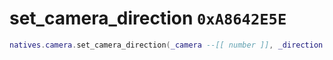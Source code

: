 # set_camera_direction `0xA8642E5E`

```lua
natives.camera.set_camera_direction(_camera --[[ number ]], _direction --[[ vector3 ]], _unk1 --[[ boolean ]])
```